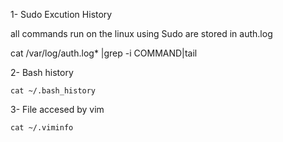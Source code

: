 1- Sudo Excution History 
   
   all commands run on the linux using Sudo are stored in auth.log
   
   cat /var/log/auth.log* |grep -i COMMAND|tail
   
2- Bash history 
    
    cat ~/.bash_history 
    
3- File accesed by vim 
    
    cat ~/.viminfo
